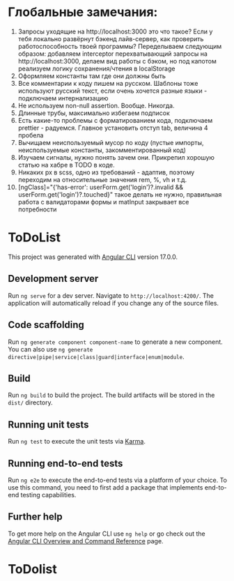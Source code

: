 # Глобальные замечания:

1. Запросы уходящие на http://localhost:3000 это что такое? Если у тебя локально развёрнут бэкенд лайв-сервер, как проверить работоспособность твоей программы? Переделываем следующим образом: добавляем interceptor перехватывающий запросы на http://localhost:3000, делаем вид работы с бэком, но под капотом реализуем логику сохранения/чтения в localStorage
2. Оформляем константы там где они должны быть
3. Все комментарии к коду пишем на русском. Шаблоны тоже используют русский текст, если очень хочется разные языки - подключаем интернализацию
4. Не используем non-null assertion. Вообще. Никогда.
5. Длинные трубы, максимально избегаем подписок
6. Есть какие-то проблемы с форматированием кода, подключаем prettier - радуемся. Главное установить отступ tab, величина 4 пробела
7. Вычищаем неиспользуемый мусор по коду (пустые импорты, неиспользуемые константы, закомментированный код)
8. Изучаем сигналы, нужно понять зачем они. Прикрепил хорошую статью на хабре в TODO в коде.
9. Никаких px в scss, одно из требований - адаптив, поэтому переходим на относительные значения rem, %, vh и т.д.
10. [ngClass]="{'has-error': userForm.get('login')?.invalid && userForm.get('login')?.touched}" такое делать не нужно, правильная работа с валидаторами формы и matInput закрывает все потребности

# ToDoList

This project was generated with [Angular CLI](https://github.com/angular/angular-cli) version 17.0.0.

## Development server

Run `ng serve` for a dev server. Navigate to `http://localhost:4200/`. The application will automatically reload if you change any of the source files.

## Code scaffolding

Run `ng generate component component-name` to generate a new component. You can also use `ng generate directive|pipe|service|class|guard|interface|enum|module`.

## Build

Run `ng build` to build the project. The build artifacts will be stored in the `dist/` directory.

## Running unit tests

Run `ng test` to execute the unit tests via [Karma](https://karma-runner.github.io).

## Running end-to-end tests

Run `ng e2e` to execute the end-to-end tests via a platform of your choice. To use this command, you need to first add a package that implements end-to-end testing capabilities.

## Further help

To get more help on the Angular CLI use `ng help` or go check out the [Angular CLI Overview and Command Reference](https://angular.io/cli) page.

# ToDolist
